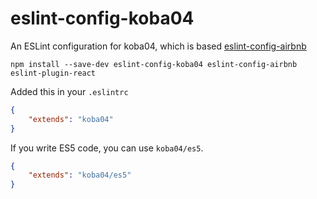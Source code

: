# eslint-config-koba04

An ESLint configuration for koba04, which is based [eslint-config-airbnb](https://github.com/airbnb/javascript/tree/master/packages/eslint-config-airbnb)

```
npm install --save-dev eslint-config-koba04 eslint-config-airbnb eslint-plugin-react
```

Added this in your `.eslintrc`

```json
{
    "extends": "koba04"
}
```

If you write ES5 code, you can use `koba04/es5`.

```json
{
    "extends": "koba04/es5"
}
```
